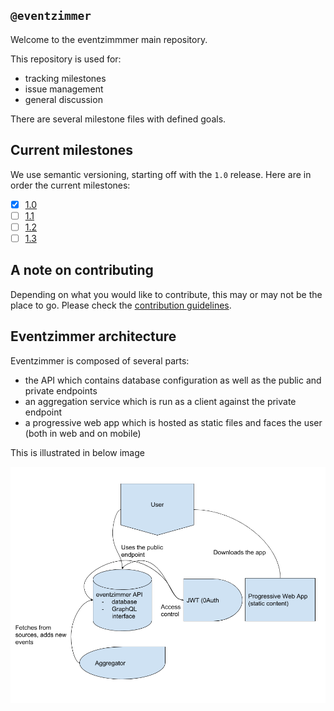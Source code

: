`@eventzimmer`
-------------

Welcome to the eventzimmmer main repository.

This repository is used for:

- tracking milestones
- issue management
- general discussion

There are several milestone files with defined goals.

## Current milestones

We use semantic versioning, starting off with the `1.0` release.
Here are in order the current milestones:

- [x] [1.0](MILESTONE-1.0.md)
- [ ] [1.1](MILESTONE-1.1.md)
- [ ] [1.2](MILESTONE-1.2.md)
- [ ] [1.3](MILESTONE-1.3.md)

## A note on contributing

Depending on what you would like to contribute, this may or may not be the place to go. Please check the [contribution guidelines](CONTRIBUTING.md).

## Eventzimmer architecture
Eventzimmer is composed of several parts:

- the API which contains database configuration as well as the public and private endpoints
- an aggregation service which is run as a client against the private endpoint
- a progressive web app which is hosted as static files and faces the user (both in web and on mobile)

This is illustrated in below image

![architecture](Architecture.png)
